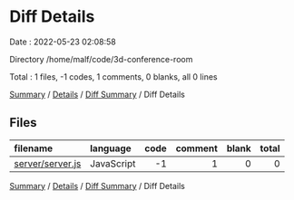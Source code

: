 # Diff Details

Date : 2022-05-23 02:08:58

Directory /home/malf/code/3d-conference-room

Total : 1 files,  -1 codes, 1 comments, 0 blanks, all 0 lines

[Summary](results.md) / [Details](details.md) / [Diff Summary](diff.md) / Diff Details

## Files
| filename | language | code | comment | blank | total |
| :--- | :--- | ---: | ---: | ---: | ---: |
| [server/server.js](/server/server.js) | JavaScript | -1 | 1 | 0 | 0 |

[Summary](results.md) / [Details](details.md) / [Diff Summary](diff.md) / Diff Details